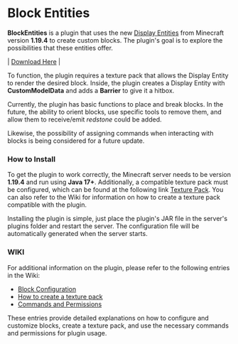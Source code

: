 # Block Entities

**BlockEntities** is a plugin that uses the new [Display Entities](https://minecraft.fandom.com/wiki/Display) from Minecraft version **1.19.4** to create custom blocks. The plugin's goal is to explore the possibilities that these entities offer.

| [Download Here](https://www.spigotmc.org/resources/blockentities-with-displayentities.108705/) |

To function, the plugin requires a texture pack that allows the Display Entity to render the desired block. Inside, the plugin creates a Display Entity with **CustomModelData** and adds a **Barrier** to give it a hitbox.

Currently, the plugin has basic functions to place and break blocks. In the future, the ability to orient blocks, use specific tools to remove them, and allow them to receive/emit _redstone_ could be added.

Likewise, the possibility of assigning commands when interacting with blocks is being considered for a future update.

### How to Install

To get the plugin to work correctly, the Minecraft server needs to be version **1.19.4** and run using **Java 17+**. Additionally, a compatible texture pack must be configured, which can be found at the following link [Texture Pack](https://github.com/dannegm/BlockEntities/raw/main/assets/texturepack/BlockEntitiesTexturePack.zip). You can also refer to the Wiki for information on how to create a texture pack compatible with the plugin.

Installing the plugin is simple, just place the plugin's JAR file in the server's plugins folder and restart the server. The configuration file will be automatically generated when the server starts.

### WIKI

For additional information on the plugin, please refer to the following entries in the Wiki:

- [Block Configuration](https://github.com/dannegm/BlockEntities/wiki/Block-Configuration)
- [How to create a texture pack](https://github.com/dannegm/BlockEntities/wiki/How-to-create-a-texture-pack)
- [Commands and Permissions](https://github.com/dannegm/BlockEntities/wiki/Commands-and-Permissions)

These entries provide detailed explanations on how to configure and customize blocks, create a texture pack, and use the necessary commands and permissions for plugin usage.
